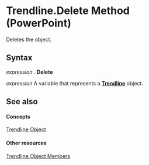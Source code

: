 
# Trendline.Delete Method (PowerPoint)

Deletes the object.


## Syntax

 _expression_ . **Delete**

 _expression_ A variable that represents a **[Trendline](74755c19-0a7d-cbbf-857e-78740adf6aa4.md)** object.


## See also


#### Concepts


[Trendline Object](74755c19-0a7d-cbbf-857e-78740adf6aa4.md)
#### Other resources


[Trendline Object Members](44b65b82-10a0-ac4b-20f4-890797a20dcf.md)
